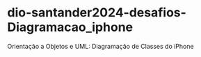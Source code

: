 # dio-santander2024-desafios-Diagramacao_iphone
Orientação a Objetos e UML: Diagramação de Classes do iPhone
